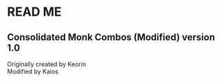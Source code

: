# READ ME

## Consolidated Monk Combos (Modified) version 1.0
Originally created by Keorin<br>
Modified by Kaios<br>
